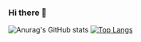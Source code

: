 ### Hi there 👋

<!--
**tanphongtr/tanphongtr** is a ✨ _special_ ✨ repository because its `README.md` (this file) appears on your GitHub profile.

Here are some ideas to get you started:

- 🔭 I’m currently working on ...
- 🌱 I’m currently learning ...
- 👯 I’m looking to collaborate on ...
- 🤔 I’m looking for help with ...
- 💬 Ask me about ...
- 📫 How to reach me: ...
- 😄 Pronouns: ...
- ⚡ Fun fact: ...
-->

![Anurag's GitHub stats](https://github-readme-stats.vercel.app/api?username=tanphongtr&show_icons=true&theme=radical)
[![Top Langs](https://github-readme-stats.vercel.app/api/top-langs/?username=tanphongtr&layout=compact&hide=html,css,javasript,typescript,c#)](https://github.com/tanphongtr/)
